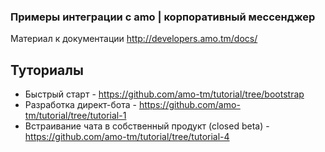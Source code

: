 ### Примеры интеграции с amo | корпоративный мессенджер

Материал к документации http://developers.amo.tm/docs/

## Туториалы
- Быстрый старт - https://github.com/amo-tm/tutorial/tree/bootstrap
- Разработка директ-бота - https://github.com/amo-tm/tutorial/tree/tutorial-1
- Встраивание чата в собственный продукт (closed beta) - https://github.com/amo-tm/tutorial/tree/tutorial-4